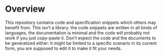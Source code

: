 # Overview

This repository contains code and specification snippets which others may benefit from.
This isn't a library: the code snippets are written in all kinds of languages,
the documentation is minimal and the code will probably not work if you just copy-paste it.
Don't expect the code and the documents to be generalized either: it might be limited to a specific scenario
in its current form, you are supposed to edit it to make it fit your needs.